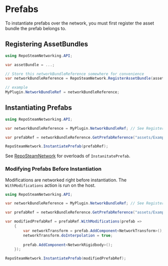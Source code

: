 # Prefabs

To instantiate prefabs over the network, you must first register the asset bundle the prefab belongs to.

## Registering AssetBundles

```csharp
using RepoSteamNetworking.API;
```
```csharp
var assetBundle = ...;

// Store this networkBundleReference somewhere for convenience
var networkBundleReference = RepoSteamNetwork.RegisterAssetBundle(assetBundle);

// example
MyPlugin.NetworkBundleRef = networkBundleReference;
```

## Instantiating Prefabs

```csharp
using RepoSteamNetworking.API;
```
```csharp
var networkBundleReference = MyPlugin.NetworkBundleRef; // See Registering AssetBundles

var prefabRef = networkBundleReference.GetPrefabReference("assets/Example Object.prefab");

RepoSteamNetwork.InstantiatePrefab(prefabRef);
```

See [RepoSteamNetwork](../../api/RepoSteamNetworking.API.RepoSteamNetwork.yml) for overloads of `InstanitatePrefab`.

### Modifying Prefabs Before Instantiation

Modifications are networked right before instantiation. The `WithModifications` action is run on the host.

```csharp
using RepoSteamNetworking.API;
```
```csharp
var networkBundleReference = MyPlugin.NetworkBundleRef; // See Registering AssetBundles

var prefabRef = networkBundleReference.GetPrefabReference("assets/Example Object.prefab");

var modifiedPrefabRef = prefabRef.WithModifications(prefab => 
    {
        var networkTransform = prefab.AddComponent<NetworkTransform>();
        networkTransform.doInterpolation = true;
        
        prefab.AddComponent<NetworkRigidbody>();
    });

RepoSteamNetwork.InstantiatePrefab(modifiedPrefabRef);
```